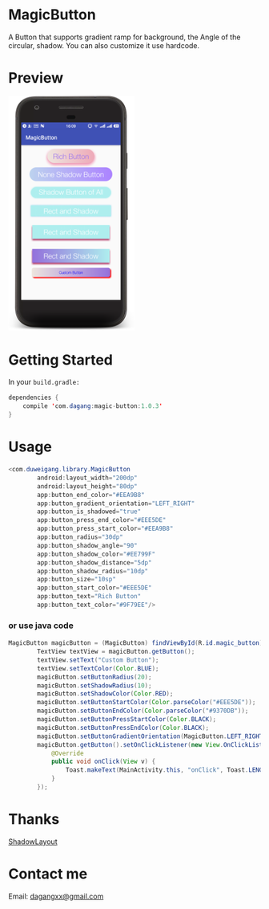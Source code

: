 # MagicButton

A Button that supports gradient ramp for background, the Angle of the circular, shadow.
You can also customize it use hardcode.

# Preview

<div><img src="imgs/device-2017-10-21-161009.png" width="50%"></img></div>

# Getting Started

In your `build.gradle:`

```java
dependencies {
	compile 'com.dagang:magic-button:1.0.3'
}
```

# Usage


```java
<com.duweigang.library.MagicButton
        android:layout_width="200dp"
        android:layout_height="80dp"
        app:button_end_color="#EEA9B8"
        app:button_gradient_orientation="LEFT_RIGHT"
        app:button_is_shadowed="true"
        app:button_press_end_color="#EEE5DE"
        app:button_press_start_color="#EEA9B8"
        app:button_radius="30dp"
        app:button_shadow_angle="90"
        app:button_shadow_color="#EE799F"
        app:button_shadow_distance="5dp"
        app:button_shadow_radius="10dp"
        app:button_size="10sp"
        app:button_start_color="#EEE5DE"
        app:button_text="Rich Button"
        app:button_text_color="#9F79EE"/>
```
### or use java code
```java
MagicButton magicButton = (MagicButton) findViewById(R.id.magic_button);
        TextView textView = magicButton.getButton();
        textView.setText("Custom Button");
        textView.setTextColor(Color.BLUE);
        magicButton.setButtonRadius(20);
        magicButton.setShadowRadius(10);
        magicButton.setShadowColor(Color.RED);
        magicButton.setButtonStartColor(Color.parseColor("#EEE5DE"));
        magicButton.setButtonEndColor(Color.parseColor("#9370DB"));
        magicButton.setButtonPressStartColor(Color.BLACK);
        magicButton.setButtonPressEndColor(Color.BLACK);
        magicButton.setButtonGradientOrientation(MagicButton.LEFT_RIGHT);
        magicButton.getButton().setOnClickListener(new View.OnClickListener() {
            @Override
            public void onClick(View v) {
                Toast.makeText(MainActivity.this, "onClick", Toast.LENGTH_LONG).show();
            }
        });
```

# Thanks

[ShadowLayout](https://github.com/Devlight/ShadowLayout)
# Contact me
Email: [dagangxx@gmail.com](dagangxx@gmail.com)
